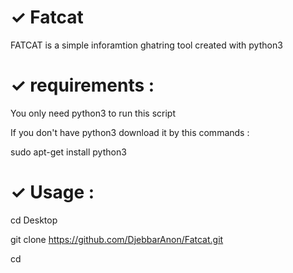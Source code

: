 # ✓ Fatcat
FATCAT is a simple inforamtion ghatring tool created with python3
# ✓ requirements :
You only need python3 to run this script

If you don't have python3 download it by this commands :

sudo apt-get install python3
# ✓ Usage :
cd Desktop

git clone https://github.com/DjebbarAnon/Fatcat.git

cd



